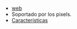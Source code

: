 - [web](https://grapheneos.org/)
- Soportado por los pixels.
- [Características](https://grapheneos.org/features)